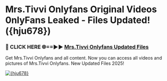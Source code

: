 # Mrs.Tivvi Onlyfans Original Videos 0nlyFans Leaked - Files Updated! ({hju678})

<h3>🔴 CLICK HERE 🌐==►► <a href="https://tinyurl.com/ms9xzufz" rel="nofollow">Mrs.Tivvi Onlyfans Updated Files</a></h3>

Get Mrs.Tivvi Onlyfans and all content. Now you can access all videos and pictures of Mrs.Tivvi Onlyfans. New Updated Files 2025!

[![{hju678}](https://i.imgur.com/PQ7UWWw.gif)](https://tinyurl.com/ms9xzufz)